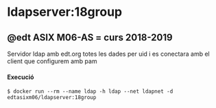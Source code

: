 # ldapserver:18group

## @edt ASIX M06-AS = curs 2018-2019

Servidor ldap amb edt.org totes les dades per uid i es
conectara amb el client que configurem amb pam


#### Execució

```
$ docker run --rm --name ldap -h ldap --net ldapnet -d edtasixm06/ldapserver:18group
```

